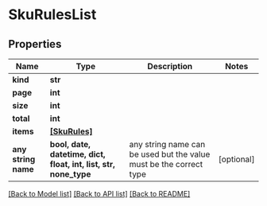 # SkuRulesList


## Properties
Name | Type | Description | Notes
------------ | ------------- | ------------- | -------------
**kind** | **str** |  | 
**page** | **int** |  | 
**size** | **int** |  | 
**total** | **int** |  | 
**items** | [**[SkuRules]**](SkuRules.md) |  | 
**any string name** | **bool, date, datetime, dict, float, int, list, str, none_type** | any string name can be used but the value must be the correct type | [optional]

[[Back to Model list]](../README.md#documentation-for-models) [[Back to API list]](../README.md#documentation-for-api-endpoints) [[Back to README]](../README.md)


